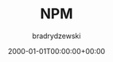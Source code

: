 ---
date: 2000-01-01T00:00:00+00:00
title: NPM
author: bradrydzewski
draft: true
description: |
  Plugin to publish node modules to a package registry.
---